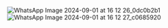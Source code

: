 ![WhatsApp Image 2024-09-01 at 16 12 26_0dc0b2b1](https://github.com/user-attachments/assets/e95fb800-5fea-47ef-a264-0cca80027efd)
![WhatsApp Image 2024-09-01 at 16 12 27_c0685920](https://github.com/user-attachments/assets/00ce1e3d-d913-4a03-9733-769bc647764d)
